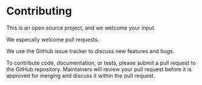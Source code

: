 # Contributing

This is an open source project, and we welcome your input.

We especally welcome pull requests.

We use the GitHub issue tracker to discuss new features and  bugs.

To contribute code, documentation, or tests, please submit a pull request to
the GitHub repository. Maintainers will review your pull request before it 
is approved for merging and discuss it within the pull request. 
